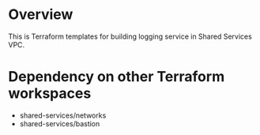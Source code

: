 # Overview

This is Terraform templates for building logging service in Shared Services VPC. 

# Dependency on other Terraform workspaces

* shared-services/networks
* shared-services/bastion

